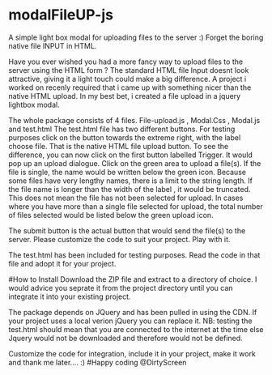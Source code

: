 # modalFileUP-js
A simple light box modal for uploading files to the server :) Forget the boring native file INPUT in HTML. 

Have you ever wished you had a more fancy way to upload files to the server using the HTML form ? 
The standard HTML file Input doesnt look attractive, giving it a light touch could make a big difference. 
A project i worked on recenly required that i came up with something nicer than the native HTML upload. 
In my best bet, i created a file upload in a jquery lightbox modal. 

The whole package consists of 4 files. File-upload.js , Modal.Css , Modal.js and test.html 
The test.html file has two different buttons. For testing purposes click on the button towards the extreme right, with the label choose file. That is the native HTML file upload button. To see the difference, you can now click on the first button labelled Trigger. It would pop up an upload dialogue. Click on the green area to upload a file(s). If the file is single, the name would be written below the green icon. Because some files have very lengthy names, there is a limit to the string length. If the file name is longer than the width of the label , it would be truncated. This does not mean the file has not been selected for upload. 
In cases where you have more than a single file selected for upload, the total number of files selected would be listed below the green upload icon. 

The submit button is the actual button that would send the file(s) to the server. Please customize the code to suit your project. Play with it. 

The test.html has been included for testing purposes. Read the code in that file and adopt it for your project. 

#How to Install 
Download the ZIP file and extract to a directory of choice. I would advice you seprate it from the project directory until you can integrate it into your existing project. 

The package depends on JQuery and has been pulled in using the CDN. If your project uses a local verion jQuery you can replace it. NB: testing the test.html should mean that you are connected to the internet at the time else Jquery would not be downloaded and therefore would not be defined. 

Customize the code for integration, include it in your project, make it work and thank me later.... :) 
#Happy coding @DirtyScreen 
